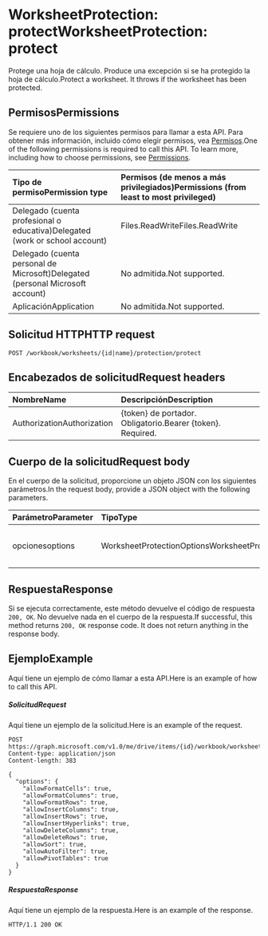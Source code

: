 # <a name="worksheetprotection-protect"></a><span data-ttu-id="ea44c-101">WorksheetProtection: protect</span><span class="sxs-lookup"><span data-stu-id="ea44c-101">WorksheetProtection: protect</span></span>

<span data-ttu-id="ea44c-p101">Protege una hoja de cálculo. Produce una excepción si se ha protegido la hoja de cálculo.</span><span class="sxs-lookup"><span data-stu-id="ea44c-p101">Protect a worksheet. It throws if the worksheet has been protected.</span></span>
## <a name="permissions"></a><span data-ttu-id="ea44c-104">Permisos</span><span class="sxs-lookup"><span data-stu-id="ea44c-104">Permissions</span></span>
<span data-ttu-id="ea44c-p102">Se requiere uno de los siguientes permisos para llamar a esta API. Para obtener más información, incluido cómo elegir permisos, vea [Permisos](../../../concepts/permissions_reference.md).</span><span class="sxs-lookup"><span data-stu-id="ea44c-p102">One of the following permissions is required to call this API. To learn more, including how to choose permissions, see [Permissions](../../../concepts/permissions_reference.md).</span></span>

|<span data-ttu-id="ea44c-107">Tipo de permiso</span><span class="sxs-lookup"><span data-stu-id="ea44c-107">Permission type</span></span>      | <span data-ttu-id="ea44c-108">Permisos (de menos a más privilegiados)</span><span class="sxs-lookup"><span data-stu-id="ea44c-108">Permissions (from least to most privileged)</span></span>              |
|:--------------------|:---------------------------------------------------------|
|<span data-ttu-id="ea44c-109">Delegado (cuenta profesional o educativa)</span><span class="sxs-lookup"><span data-stu-id="ea44c-109">Delegated (work or school account)</span></span> | <span data-ttu-id="ea44c-110">Files.ReadWrite</span><span class="sxs-lookup"><span data-stu-id="ea44c-110">Files.ReadWrite</span></span>    |
|<span data-ttu-id="ea44c-111">Delegado (cuenta personal de Microsoft)</span><span class="sxs-lookup"><span data-stu-id="ea44c-111">Delegated (personal Microsoft account)</span></span> | <span data-ttu-id="ea44c-112">No admitida.</span><span class="sxs-lookup"><span data-stu-id="ea44c-112">Not supported.</span></span>    |
|<span data-ttu-id="ea44c-113">Aplicación</span><span class="sxs-lookup"><span data-stu-id="ea44c-113">Application</span></span> | <span data-ttu-id="ea44c-114">No admitida.</span><span class="sxs-lookup"><span data-stu-id="ea44c-114">Not supported.</span></span> |

## <a name="http-request"></a><span data-ttu-id="ea44c-115">Solicitud HTTP</span><span class="sxs-lookup"><span data-stu-id="ea44c-115">HTTP request</span></span>
<!-- { "blockType": "ignored" } -->
```http
POST /workbook/worksheets/{id|name}/protection/protect

```
## <a name="request-headers"></a><span data-ttu-id="ea44c-116">Encabezados de solicitud</span><span class="sxs-lookup"><span data-stu-id="ea44c-116">Request headers</span></span>
| <span data-ttu-id="ea44c-117">Nombre</span><span class="sxs-lookup"><span data-stu-id="ea44c-117">Name</span></span>       | <span data-ttu-id="ea44c-118">Descripción</span><span class="sxs-lookup"><span data-stu-id="ea44c-118">Description</span></span>|
|:---------------|:----------|
| <span data-ttu-id="ea44c-119">Authorization</span><span class="sxs-lookup"><span data-stu-id="ea44c-119">Authorization</span></span>  | <span data-ttu-id="ea44c-p103">{token} de portador. Obligatorio.</span><span class="sxs-lookup"><span data-stu-id="ea44c-p103">Bearer {token}. Required.</span></span> |

## <a name="request-body"></a><span data-ttu-id="ea44c-122">Cuerpo de la solicitud</span><span class="sxs-lookup"><span data-stu-id="ea44c-122">Request body</span></span>
<span data-ttu-id="ea44c-123">En el cuerpo de la solicitud, proporcione un objeto JSON con los siguientes parámetros.</span><span class="sxs-lookup"><span data-stu-id="ea44c-123">In the request body, provide a JSON object with the following parameters.</span></span>

| <span data-ttu-id="ea44c-124">Parámetro</span><span class="sxs-lookup"><span data-stu-id="ea44c-124">Parameter</span></span>    | <span data-ttu-id="ea44c-125">Tipo</span><span class="sxs-lookup"><span data-stu-id="ea44c-125">Type</span></span>   |<span data-ttu-id="ea44c-126">Descripción</span><span class="sxs-lookup"><span data-stu-id="ea44c-126">Description</span></span>|
|:---------------|:--------|:----------|
|<span data-ttu-id="ea44c-127">opciones</span><span class="sxs-lookup"><span data-stu-id="ea44c-127">options</span></span>|<span data-ttu-id="ea44c-128">WorksheetProtectionOptions</span><span class="sxs-lookup"><span data-stu-id="ea44c-128">WorksheetProtectionOptions</span></span>|<span data-ttu-id="ea44c-p104">Opcional. Opciones de protección de la hoja.</span><span class="sxs-lookup"><span data-stu-id="ea44c-p104">Optional. sheet protection options.</span></span>|

## <a name="response"></a><span data-ttu-id="ea44c-131">Respuesta</span><span class="sxs-lookup"><span data-stu-id="ea44c-131">Response</span></span>

<span data-ttu-id="ea44c-p105">Si se ejecuta correctamente, este método devuelve el código de respuesta `200, OK`. No devuelve nada en el cuerpo de la respuesta.</span><span class="sxs-lookup"><span data-stu-id="ea44c-p105">If successful, this method returns `200, OK` response code. It does not return anything in the response body.</span></span>

## <a name="example"></a><span data-ttu-id="ea44c-134">Ejemplo</span><span class="sxs-lookup"><span data-stu-id="ea44c-134">Example</span></span>
<span data-ttu-id="ea44c-135">Aquí tiene un ejemplo de cómo llamar a esta API.</span><span class="sxs-lookup"><span data-stu-id="ea44c-135">Here is an example of how to call this API.</span></span>
##### <a name="request"></a><span data-ttu-id="ea44c-136">Solicitud</span><span class="sxs-lookup"><span data-stu-id="ea44c-136">Request</span></span>
<span data-ttu-id="ea44c-137">Aquí tiene un ejemplo de la solicitud.</span><span class="sxs-lookup"><span data-stu-id="ea44c-137">Here is an example of the request.</span></span>
<!-- {
  "blockType": "request",
  "name": "worksheetprotection_protect"
}-->
```http
POST https://graph.microsoft.com/v1.0/me/drive/items/{id}/workbook/worksheets/{id|name}/protection/protect
Content-type: application/json
Content-length: 383

{
  "options": {
    "allowFormatCells": true,
    "allowFormatColumns": true,
    "allowFormatRows": true,
    "allowInsertColumns": true,
    "allowInsertRows": true,
    "allowInsertHyperlinks": true,
    "allowDeleteColumns": true,
    "allowDeleteRows": true,
    "allowSort": true,
    "allowAutoFilter": true,
    "allowPivotTables": true
  }
}
```

##### <a name="response"></a><span data-ttu-id="ea44c-138">Respuesta</span><span class="sxs-lookup"><span data-stu-id="ea44c-138">Response</span></span>
<span data-ttu-id="ea44c-139">Aquí tiene un ejemplo de la respuesta.</span><span class="sxs-lookup"><span data-stu-id="ea44c-139">Here is an example of the response.</span></span> 
<!-- {
  "blockType": "response",
  "truncated": true,
  "@odata.type": "microsoft.graph.none"
} -->
```http
HTTP/1.1 200 OK
```

<!-- uuid: 8fcb5dbc-d5aa-4681-8e31-b001d5168d79
2015-10-25 14:57:30 UTC -->
<!-- {
  "type": "#page.annotation",
  "description": "WorksheetProtection: protect",
  "keywords": "",
  "section": "documentation",
  "tocPath": ""
}-->

